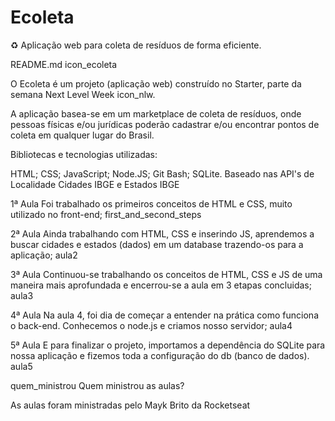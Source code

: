 # Ecoleta
♻️ Aplicação web para coleta de resíduos de forma eficiente.

README.md
icon_ecoleta

O Ecoleta é um projeto (aplicação web) construído no Starter, parte da semana Next Level Week icon_nlw.

A aplicação basea-se em um marketplace de coleta de resíduos, onde pessoas físicas e/ou jurídicas poderão cadastrar e/ou encontrar pontos de coleta em qualquer lugar do Brasil.

Bibliotecas e tecnologias utilizadas:

HTML;
CSS;
JavaScript;
Node.JS;
Git Bash;
SQLite.
Baseado nas API's de Localidade Cidades IBGE e Estados IBGE

1ª Aula
Foi trabalhado os primeiros conceitos de HTML e CSS, muito utilizado no front-end; first_and_second_steps

2ª Aula
Ainda trabalhando com HTML, CSS e inserindo JS, aprendemos a buscar cidades e estados (dados) em um database trazendo-os para a aplicação; aula2

3ª Aula
Continuou-se trabalhando os conceitos de HTML, CSS e JS de uma maneira mais aprofundada e encerrou-se a aula em 3 etapas concluidas; aula3

4ª Aula
Na aula 4, foi dia de começar a entender na prática como funciona o back-end. Conhecemos o node.js e criamos nosso servidor; aula4

5ª Aula
E para finalizar o projeto, importamos a dependência do SQLite para nossa aplicação e fizemos toda a configuração do db (banco de dados). aula5

quem_ministrou Quem ministrou as aulas?

As aulas foram ministradas pelo Mayk Brito da Rocketseat
